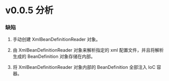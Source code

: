 # v0.0.5 分析






### 缺陷

1. 手动创建 XmlBeanDefinitionReader 对象。

2. 由 XmlBeanDefinitionReader 对象来解析指定的 xml 配置文件，并且将解析生成的 BeanDefinition 对象存储在内部。

3. 将 XmlBeanDefinitionReader 对象内部的 BeanDefinition 全部注入 IoC 容器。
